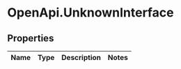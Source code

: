 # OpenApi.UnknownInterface

## Properties
Name | Type | Description | Notes
------------ | ------------- | ------------- | -------------
